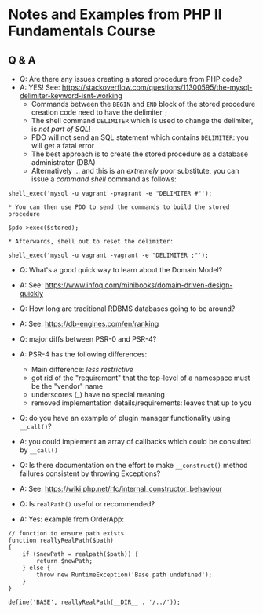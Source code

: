 # Notes and Examples from PHP II Fundamentals Course

## Q & A
* Q: Are there any issues creating a stored procedure from PHP code?
* A: YES!  See: https://stackoverflow.com/questions/11300595/the-mysql-delimiter-keyword-isnt-working
    * Commands between the `BEGIN` and `END` block of the stored procedure creation code need to have the delimiter `;`
    * The shell command `DELIMITER` which is used to change the delimiter, is *not part of SQL*!
    * PDO will not send an SQL statement which contains `DELIMITER`: you will get a fatal error
    * The best approach is to create the stored procedure as a database administrator (DBA)
    * Alternatively ... and this is an *extremely* poor substitute, you can issue a _command shell_ command as follows:
```
shell_exec('mysql -u vagrant -pvagrant -e "DELIMITER #"');
```
    * You can then use PDO to send the commands to build the stored procedure
```
$pdo->exec($stored);
```
    * Afterwards, shell out to reset the delimiter:
```
shell_exec('mysql -u vagrant -vagrant -e "DELIMITER ;"');
```

* Q: What's a good quick way to learn about the Domain Model?
* A: See: https://www.infoq.com/minibooks/domain-driven-design-quickly

* Q: How long are traditional RDBMS databases going to be around?
* A: See: https://db-engines.com/en/ranking

* Q: major diffs between PSR-0 and PSR-4?
* A: PSR-4 has the following differences:
    * Main difference: *less restrictive*
    * got rid of the "requirement" that the top-level of a namespace must be the "vendor" name
    * underscores (_) have no special meaning
    * removed implementation details/requirements: leaves that up to you

* Q: do you have an example of plugin manager functionality using `__call()`?
* A: you could implement an array of callbacks which could be consulted by `__call()`

* Q: Is there documentation on the effort to make `__construct()` method failures consistent by throwing Exceptions?
* A: See: https://wiki.php.net/rfc/internal_constructor_behaviour

* Q: Is `realPath()` useful or recommended?
* A: Yes: example from OrderApp:
```
// function to ensure path exists
function reallyRealPath($path)
{
    if ($newPath = realpath($path)) {
        return $newPath;
    } else {
        throw new RuntimeException('Base path undefined');
    }
}

define('BASE', reallyRealPath(__DIR__ . '/../'));
```
